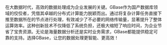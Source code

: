 在大数据时代，高效的数据处理成为企业发展的关键。GBase作为国产数据库领域的佼佼者，凭借其卓越的分布式计算能力脱颖而出。通过将复杂计算任务直接下推至数据所在的节点进行处理，有效减少了不必要的网络传输量，显著提升了整体运算效率。这种创新技术不仅降低了系统负担，还极大缩短了响应时间，为企业节省了宝贵资源。无论是海量数据分析还是实时业务需求，GBase都能提供稳定可靠的支持。选择GBase，让您的数据处理更智能、更高效！